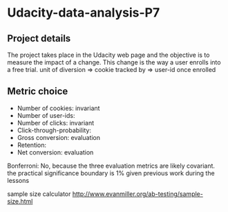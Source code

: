 # Udacity-data-analysis-P7


## Project details
The project takes place in the Udacity web page and the objective is to measure the impact of a change. 
This change is the way a user enrolls into a free trial.
unit of diversion => cookie
tracked by => user-id once enrolled

## Metric choice
* Number of cookies: invariant
* Number of user-ids: 
* Number of clicks: invariant
* Click-through-probability: 
* Gross conversion: evaluation
* Retention: 
* Net conversion: evaluation

Bonferroni: No, because the three evaluation metrics are likely covariant.
the practical significance boundary is 1% given previous work during the lessons

sample size calculator
	http://www.evanmiller.org/ab-testing/sample-size.html